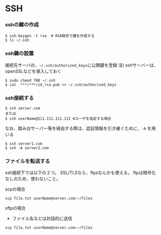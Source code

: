 # SSH

### sshの鍵の作成
```
$ ssh-keygen -t rsa  # RSA暗号で鍵を作成する
$ ls ~/.ssh
```

### ssh鍵の設置
接続先サーバの、`~/.ssh/authorized_keys`に公開鍵を登録
注) sshサーバーは、openSSLなどを導入しておく
```
$ sudo chmod 700 ~/.ssh 
$ cat  ***/***/id_rsa.pub >> ~/.ssh/authorized_keys
```


### ssh接続する
```
$ ssh server.com 
または
$ ssh userName@111.111.111.111 #ユーザを指定する場合
```
なお、踏み台サーバー等を経由する際は、認証情報を引き継ぐために、`-A` を用いる

```
$ ssh server1.com
$ ssh -A server2.com
```

### ファイルを転送する
ssh接続下では以下の２つ。
SSL/TLSなら、ftpsなんかも使える。
ftpは暗号化なしのため、使わないこと。

scpの場合

```
scp file.txt userName@server.com:~/files
```

sftpの場合
- ファイル名などは対話的に送信
```
scp file.txt userName@server.com:~/files
```

